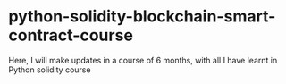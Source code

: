 # python-solidity-blockchain-smart-contract-course
Here, I will make updates in a course of 6 months, with all I have learnt in Python solidity course
